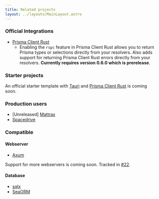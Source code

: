 ```yaml
---
title: Related projects
layout: ../layouts/MainLayout.astro
---
```


### Official Integrations

 - [Prisma Client Rust](https://github.com/brendonovich/prisma-client-rust)
   - Enabling the `rspc` feature in Prisma Client Rust allows you to return Prisma types or selections directly from your resolvers. Also adds support for returning Prisma Client Rust errors directly from your resolvers. **Currently requires version 0.6.0 which is prerelease**.

### Starter projects

An official starter template with [Tauri](https://tauri.app) and [Prisma Client Rust](https://github.com/brendonovich/prisma-client-rust) is coming soon.

### Production users

 - [Unreleased] [Mattrax](https://mattrax.app)
 - [Spacedrive](https://spacedrive.com)

### Compatible

#### Webserver
 - [Axum](https://github.com/tokio-rs/axum)

Support for more webservers is coming soon. Tracked in [#22](https://github.com/oscartbeaumont/rspc/issues/22).

#### Database

 - [sqlx](https://github.com/launchbadge/sqlx)
 - [SeaORM](https://www.sea-ql.org/SeaORM/)
